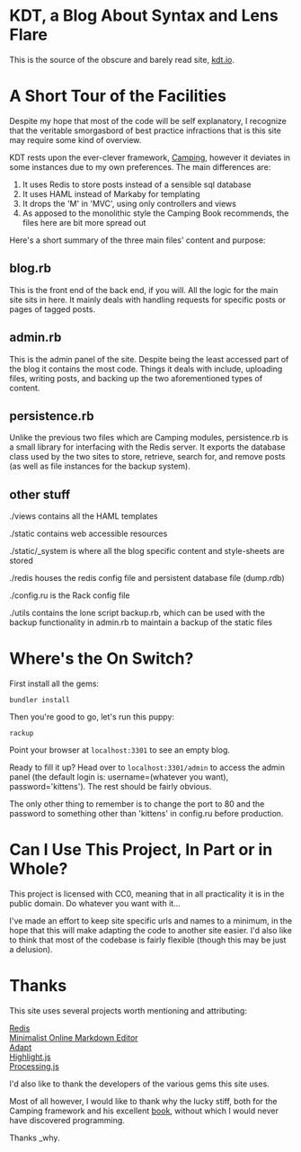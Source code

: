 KDT, a Blog About Syntax and Lens Flare
=======================================

This is the source of the obscure and barely read site, [kdt.io](http://kdt.io).

A Short Tour of the Facilities
==============================

Despite my hope that most of the code will be self explanatory, I recognize that the veritable smorgasbord of best practice infractions that is this site may require some kind of overview.

KDT rests upon the ever-clever framework, [Camping](https://github.com/camping/camping), however it deviates in some instances due to my own preferences. The main differences are:
  
1. It uses Redis to store posts instead of a sensible sql database
2. It uses HAML instead of Markaby for templating
3. It drops the 'M' in 'MVC', using only controllers and views
4. As apposed to the monolithic style the Camping Book recommends, the files here are bit more spread out  

Here's a short summary of the three main files' content and purpose:

blog.rb
-------

This is the front end of the back end, if you will. All the logic for the main site sits in here. It mainly deals with handling requests for specific posts or pages of tagged posts.

admin.rb
--------

This is the admin panel of the site. Despite being the least accessed part of the blog it contains the most code. Things it deals with include, uploading files, writing posts, and backing up the two aforementioned types of content.

persistence.rb
--------------

Unlike the previous two files which are Camping modules, persistence.rb is a small library for interfacing with the Redis server. It exports the database class used by the two sites to store, retrieve, search for, and remove posts (as well as file instances for the backup system).

other stuff
-----------

./views contains all the HAML templates

./static contains web accessible resources

./static/_system is where all the blog specific content and style-sheets are stored

./redis houses the redis config file and persistent database file (dump.rdb)

./config.ru is the Rack config file

./utils contains the lone script backup.rb, which can be used with the backup functionality in admin.rb to maintain a backup of the static files

Where's the On Switch?
======================

First install all the gems:

    bundler install

Then you're good to go, let's run this puppy:

    rackup

Point your browser at `localhost:3301` to see an empty blog.

Ready to fill it up? Head over to `localhost:3301/admin` to access the admin panel (the default login is: username=(whatever you want), password='kittens'). The rest should be fairly obvious.

The only other thing to remember is to change the port to 80 and the password to something other than 'kittens' in config.ru before production.

Can I Use This Project, In Part or in Whole?
============================================

This project is licensed with CC0, meaning that in all practicality it is in the public domain.
Do whatever you want with it...

I've made an effort to keep site specific urls and names to a minimum, in the hope that this will make adapting the code to another site easier. I'd also like to think that most of the codebase is fairly flexible (though this may be just a delusion).

Thanks
======

This site uses several projects worth mentioning and attributing:

[Redis](http://redis.io/)  
[Minimalist Online Markdown Editor](https://github.com/pioul/Minimalist-Online-Markdown-Editor)  
[Adapt](http://adapt.960.gs/)  
[Highlight.js](https://highlightjs.org/)  
[Processing.js](http://processingjs.org/)

I'd also like to thank the developers of the various gems this site uses.

Most of all however, I would like to thank why the lucky stiff, both for the Camping framework and his excellent [book](http://mislav.uniqpath.com/poignant-guide/), without which I would never have discovered programming.

Thanks _why.